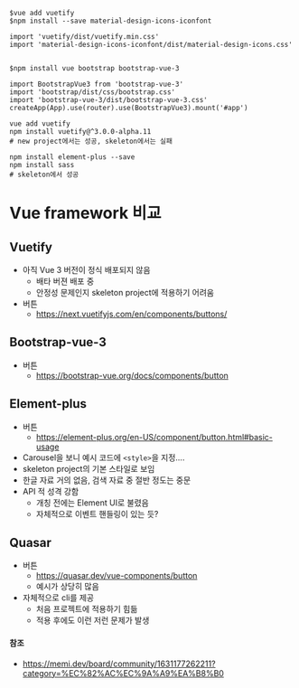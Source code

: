 ```
$vue add vuetify
$npm install --save material-design-icons-iconfont

import 'vuetify/dist/vuetify.min.css'
import 'material-design-icons-iconfont/dist/material-design-icons.css'


$npm install vue bootstrap bootstrap-vue-3

import BootstrapVue3 from 'bootstrap-vue-3'
import 'bootstrap/dist/css/bootstrap.css'
import 'bootstrap-vue-3/dist/bootstrap-vue-3.css'
createApp(App).use(router).use(BootstrapVue3).mount('#app')
```



```
vue add vuetify
npm install vuetify@^3.0.0-alpha.11
# new project에서는 성공, skeleton에서는 실패
```



```
npm install element-plus --save
npm install sass
# skeleton에서 성공
```





# Vue framework 비교

## Vuetify

- 아직 Vue 3 버전이 정식 배포되지 않음
  - 배타 버젼 배포 중
  - 안정성 문제인지 skeleton project에 적용하기 어려움
- 버튼
  - https://next.vuetifyjs.com/en/components/buttons/



## Bootstrap-vue-3

- 버튼
  - https://bootstrap-vue.org/docs/components/button



## Element-plus

- 버튼
  - https://element-plus.org/en-US/component/button.html#basic-usage
- Carousel을 보니 예시 코드에 `<style>`을 지정....
- skeleton project의 기본 스타일로 보임
- 한글 자료 거의 없음, 검색 자료 중 절반 정도는 중문
- API 적 성격 강함
  - 개칭 전에는 Element UI로 불렸음
  - 자체적으로 이벤트 핸들링이 있는 듯?



## Quasar

- 버튼
  - https://quasar.dev/vue-components/button
  - 예시가 상당히 많음
- 자체적으로 cli를 제공
  - 처음 프로젝트에 적용하기 힘듦
  - 적용 후에도 이런 저런 문제가 발생



#### 참조

- https://memi.dev/board/community/1631177262211?category=%EC%82%AC%EC%9A%A9%EA%B8%B0
